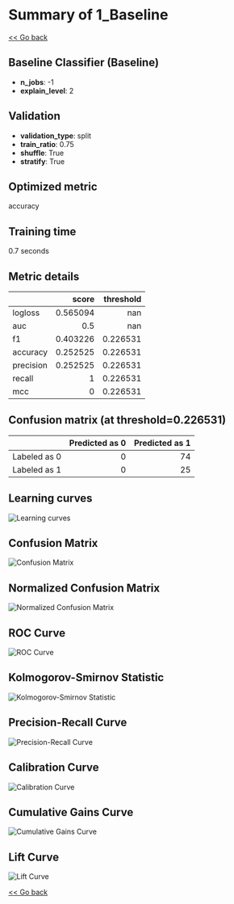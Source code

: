 # Summary of 1_Baseline

[<< Go back](../README.md)


## Baseline Classifier (Baseline)
- **n_jobs**: -1
- **explain_level**: 2

## Validation
 - **validation_type**: split
 - **train_ratio**: 0.75
 - **shuffle**: True
 - **stratify**: True

## Optimized metric
accuracy

## Training time

0.7 seconds

## Metric details
|           |    score |   threshold |
|:----------|---------:|------------:|
| logloss   | 0.565094 |  nan        |
| auc       | 0.5      |  nan        |
| f1        | 0.403226 |    0.226531 |
| accuracy  | 0.252525 |    0.226531 |
| precision | 0.252525 |    0.226531 |
| recall    | 1        |    0.226531 |
| mcc       | 0        |    0.226531 |


## Confusion matrix (at threshold=0.226531)
|              |   Predicted as 0 |   Predicted as 1 |
|:-------------|-----------------:|-----------------:|
| Labeled as 0 |                0 |               74 |
| Labeled as 1 |                0 |               25 |

## Learning curves
![Learning curves](learning_curves.png)
## Confusion Matrix

![Confusion Matrix](confusion_matrix.png)


## Normalized Confusion Matrix

![Normalized Confusion Matrix](confusion_matrix_normalized.png)


## ROC Curve

![ROC Curve](roc_curve.png)


## Kolmogorov-Smirnov Statistic

![Kolmogorov-Smirnov Statistic](ks_statistic.png)


## Precision-Recall Curve

![Precision-Recall Curve](precision_recall_curve.png)


## Calibration Curve

![Calibration Curve](calibration_curve_curve.png)


## Cumulative Gains Curve

![Cumulative Gains Curve](cumulative_gains_curve.png)


## Lift Curve

![Lift Curve](lift_curve.png)



[<< Go back](../README.md)
